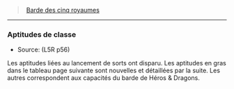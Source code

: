 ﻿---
!Generic
Id: l5r_bard_hd.md#aptitudes-de-classe
ParentLink: l5r_bard_hd.md#barde-des-cinq-royaumes
Name: Aptitudes de classe
ParentName: Barde des cinq royaumes
NameLevel: 3
Source: (L5R p56)
---
> [Barde des cinq royaumes](hd_l5r_bard.md)

---

### Aptitudes de classe

- Source: (L5R p56)

Les aptitudes liées au lancement de sorts ont disparu. Les aptitudes en gras dans le tableau page suivante sont nouvelles et détaillées par la suite. Les autres correspondent aux capacités du barde de Héros & Dragons.

